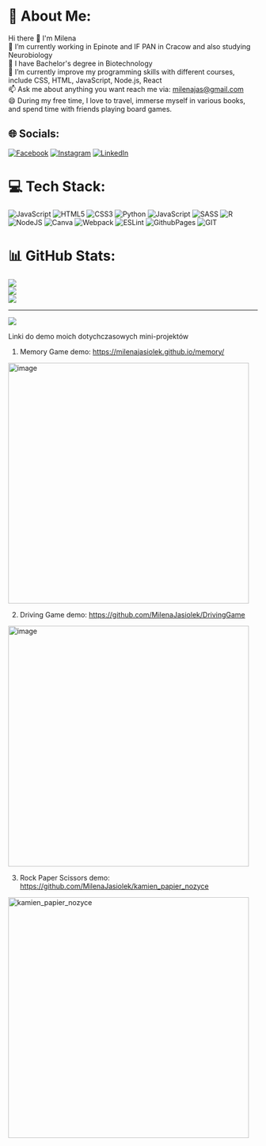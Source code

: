 # 💫 About Me:
Hi there 👋 I'm Milena<br>🔭 I’m currently working in Epinote and IF PAN in Cracow and also studying Neurobiology<br>🌱 I have Bachelor's degree in Biotechnology<br>🌱 I’m currently improve my programming skills with different courses, include CSS, HTML, JavaScript, Node.js, React<br>📫 Ask me about anything you want reach me via: milenajas@gmail.com<br>😄 During my free time, I love to travel, immerse myself in various books, and spend time with friends playing board games.


## 🌐 Socials:
[![Facebook](https://img.shields.io/badge/Facebook-%231877F2.svg?logo=Facebook&logoColor=white)](https://www.facebook.com/profile.php?id=100009928565405) [![Instagram](https://img.shields.io/badge/Instagram-%23E4405F.svg?logo=Instagram&logoColor=white)](https://www.instagram.com/lenitsen06/) [![LinkedIn](https://img.shields.io/badge/LinkedIn-%230077B5.svg?logo=linkedin&logoColor=white)]([https://www.linkedin.com/in/milena-jasio%C5%82ek-923706169/](https://www.linkedin.com/in/milena-jasio%C5%82ek-923706169/)) 

# 💻 Tech Stack:
![JavaScript](https://img.shields.io/badge/javascript-%23323330.svg?style=for-the-badge&logo=javascript&logoColor=%23F7DF1E) ![HTML5](https://img.shields.io/badge/html5-%23E34F26.svg?style=for-the-badge&logo=html5&logoColor=white) ![CSS3](https://img.shields.io/badge/css3-%231572B6.svg?style=for-the-badge&logo=css3&logoColor=white) ![Python](https://img.shields.io/badge/python-3670A0?style=for-the-badge&logo=python&logoColor=ffdd54) ![JavaScript](https://img.shields.io/badge/javascript-%23323330.svg?style=for-the-badge&logo=javascript&logoColor=%23F7DF1E) ![SASS](https://img.shields.io/badge/SASS-hotpink.svg?style=for-the-badge&logo=SASS&logoColor=white) ![R](https://img.shields.io/badge/r-%23276DC3.svg?style=for-the-badge&logo=r&logoColor=white) ![NodeJS](https://img.shields.io/badge/node.js-6DA55F?style=for-the-badge&logo=node.js&logoColor=white) ![Canva](https://img.shields.io/badge/Canva-%2300C4CC.svg?style=for-the-badge&logo=Canva&logoColor=white) ![Webpack](https://img.shields.io/badge/webpack-%238DD6F9.svg?style=for-the-badge&logo=webpack&logoColor=black) ![ESLint](https://img.shields.io/badge/ESLint-4B3263?style=for-the-badge&logo=eslint&logoColor=white) ![GithubPages](https://img.shields.io/badge/github%20pages-121013?style=for-the-badge&logo=github&logoColor=white) ![GIT](https://img.shields.io/badge/Git-fc6d26?style=for-the-badge&logo=git&logoColor=white)
# 📊 GitHub Stats:
![](https://github-readme-stats.vercel.app/api?username=MilenaJasiolek&theme=radical&hide_border=true&include_all_commits=false&count_private=false)<br/>
![](https://github-readme-streak-stats.herokuapp.com/?user=MilenaJasiolek&theme=radical&hide_border=true)<br/>
![](https://github-readme-stats.vercel.app/api/top-langs/?username=MilenaJasiolek&theme=radical&hide_border=true&include_all_commits=false&count_private=false&layout=compact)

---
[![](https://visitcount.itsvg.in/api?id=MilenaJasiolek&icon=3&color=5)](https://visitcount.itsvg.in)

<!-- Proudly created with GPRM ( https://gprm.itsvg.in ) -->

Linki do demo moich dotychczasowych mini-projektów

1. Memory Game
demo: https://milenajasiolek.github.io/memory/
<img width="486" alt="image" src="https://github.com/MilenaJasiolek/MilenaJasiolek/assets/125980721/3fbc50ee-632c-469d-823c-55271e5390d9">

2. Driving Game
demo: https://github.com/MilenaJasiolek/DrivingGame
<img width="486" alt="image" src="https://github.com/MilenaJasiolek/MilenaJasiolek/assets/125980721/56da196a-f3da-45ac-94a7-8049714cfda3">

3. Rock Paper Scissors
demo: https://github.com/MilenaJasiolek/kamien_papier_nozyce
<img width="486" alt="kamien_papier_nozyce" src="https://github.com/MilenaJasiolek/MilenaJasiolek/assets/125980721/b56902ae-7468-47c5-8a65-586021612318">

